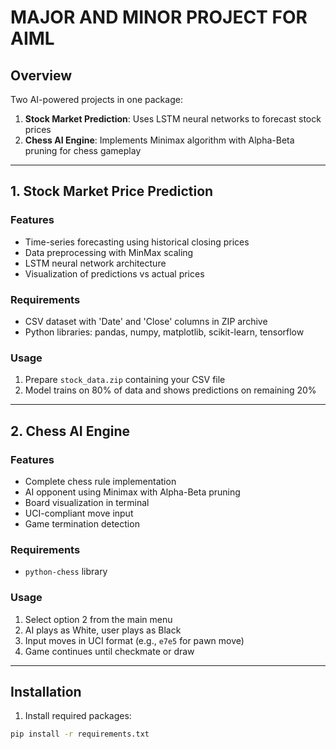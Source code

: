 # MAJOR AND MINOR PROJECT FOR AIML
## Overview
Two AI-powered projects in one package:
1. **Stock Market Prediction**: Uses LSTM neural networks to forecast stock prices
2. **Chess AI Engine**: Implements Minimax algorithm with Alpha-Beta pruning for chess gameplay

---

## 1. Stock Market Price Prediction

### Features
- Time-series forecasting using historical closing prices
- Data preprocessing with MinMax scaling
- LSTM neural network architecture
- Visualization of predictions vs actual prices

### Requirements
- CSV dataset with 'Date' and 'Close' columns in ZIP archive
- Python libraries: pandas, numpy, matplotlib, scikit-learn, tensorflow

### Usage
1. Prepare `stock_data.zip` containing your CSV file
2. Model trains on 80% of data and shows predictions on remaining 20%

---

## 2. Chess AI Engine

### Features
- Complete chess rule implementation
- AI opponent using Minimax with Alpha-Beta pruning
- Board visualization in terminal
- UCI-compliant move input
- Game termination detection

### Requirements
- `python-chess` library

### Usage
1. Select option 2 from the main menu
2. AI plays as White, user plays as Black
3. Input moves in UCI format (e.g., `e7e5` for pawn move)
4. Game continues until checkmate or draw

---

## Installation
1. Install required packages:
```bash
pip install -r requirements.txt
